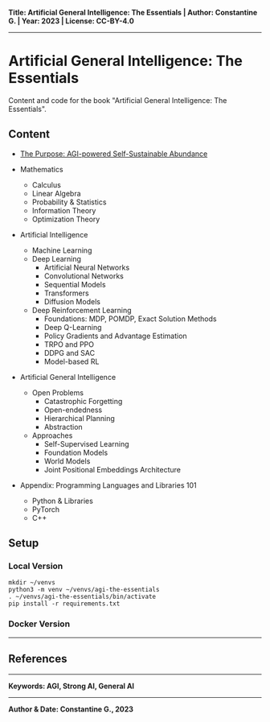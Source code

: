 __Title: Artificial General Intelligence: The Essentials | Author: Constantine G. | Year: 2023 | License: CC-BY-4.0__

---

# Artificial General Intelligence: The Essentials 
Content and code for the book "Artificial General Intelligence: The Essentials".



## Content
- [The Purpose: AGI-powered Self-Sustainable Abundance](00-purpose/00-the-purpose.md)
- Mathematics
  - Calculus
  - Linear Algebra
  - Probability & Statistics
  - Information Theory
  - Optimization Theory
- Artificial Intelligence
  - Machine Learning
  - Deep Learning
    - Artificial Neural Networks
    - Convolutional Networks
    - Sequential Models
    - Transformers
    - Diffusion Models
  - Deep Reinforcement Learning
    - Foundations: MDP, POMDP, Exact Solution Methods
    - Deep Q-Learning
    - Policy Gradients and Advantage Estimation
    - TRPO and PPO
    - DDPG and SAC
    - Model-based RL 
- Artificial General Intelligence
  - Open Problems
    - Catastrophic Forgetting
    - Open-endedness
    - Hierarchical Planning
    - Abstraction
  - Approaches
    - Self-Supervised Learning
    - Foundation Models
    - World Models
    - Joint Positional Embeddings Architecture        

- Appendix: Programming Languages and Libraries 101
  - Python & Libraries
  - PyTorch
  - C++

## Setup

### Local Version
```
mkdir ~/venvs
python3 -m venv ~/venvs/agi-the-essentials
. ~/venvs/agi-the-essentials/bin/activate
pip install -r requirements.txt
```

### Docker Version

---
## References

---

__Keywords: AGI, Strong AI, General AI__

---
__Author & Date: Constantine G., 2023__

